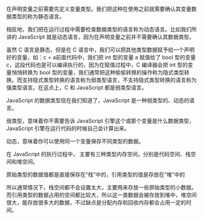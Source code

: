 

在声明变量之前需要先定义变量类型。我们把这种在使用之前就需要确认其变量数据类型的称为静态语言。 

相反地，我们把在运行过程中需要检查数据类型的语言称为动态语言。比如我们所讲的 JavaScript 就是动态语言，因为在声明变量之前并不需要确认其数据类型。 

 虽然 C 语言是静态，但是在 C 语言中，我们可以把其他类型数据赋予给一个声明好的变量，如：c = a前面代码中，我们把 int 型的变量 a 赋值给了 bool 型的变量 c，这段代码也是可以编译执行的，因为在赋值过程中，C 编译器会把 int 型的变量悄悄转换为 bool 型的变量，我们通常把这种偷偷转换的操作称为隐式类型转换。而支持隐式类型转换的语言称为弱类型语言，不支持隐式类型转换的语言称为强类型语言。在这点上，C 和 JavaScript 都是弱类型语言。 

JavaScript 的数据类型现在我们知道了，JavaScript 是一种弱类型的、动态的语言。

弱类型，意味着你不需要告诉 JavaScript 引擎这个或那个变量是什么数据类型，JavaScript 引擎在运行代码的时候自己会计算出来。

动态，意味着你可以使用同一个变量保存不同类型的数据。 



在 JavaScript 的执行过程中， 主要有三种类型内存空间，分别是代码空间、栈空间和堆空间。 

 原始类型的数据值都是直接保存在“栈”中的，引用类型的值是存放在“堆”中的 

 所以通常情况下，栈空间都不会设置太大，主要用来存放一些原始类型的小数据。而引用类型的数据占用的空间都比较大，所以这一类数据会被存放到堆中，堆空间很大，能存放很多大的数据，不过缺点是分配内存和回收内存都会占用一定的时间。 
